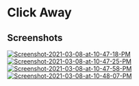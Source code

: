 # Click Away

## Screenshots

<a href="https://ibb.co/kqFp9Xk"><img src="https://i.ibb.co/ZcC3Yxt/Screenshot-2021-03-08-at-10-47-18-PM.png" alt="Screenshot-2021-03-08-at-10-47-18-PM" border="0"></a>
<a href="https://ibb.co/rQgyDKj"><img src="https://i.ibb.co/mRmzfrj/Screenshot-2021-03-08-at-10-47-25-PM.png" alt="Screenshot-2021-03-08-at-10-47-25-PM" border="0"></a>
<a href="https://ibb.co/Js8pNLc"><img src="https://i.ibb.co/1mBX3V0/Screenshot-2021-03-08-at-10-47-58-PM.png" alt="Screenshot-2021-03-08-at-10-47-58-PM" border="0"></a>
<a href="https://ibb.co/0mjrjCY"><img src="https://i.ibb.co/Fmbzb58/Screenshot-2021-03-08-at-10-48-07-PM.png" alt="Screenshot-2021-03-08-at-10-48-07-PM" border="0"></a>
